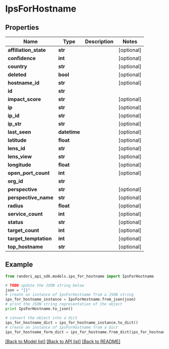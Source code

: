 # IpsForHostname


## Properties

Name | Type | Description | Notes
------------ | ------------- | ------------- | -------------
**affiliation_state** | **str** |  | [optional] 
**confidence** | **int** |  | [optional] 
**country** | **str** |  | [optional] 
**deleted** | **bool** |  | [optional] 
**hostname_id** | **str** |  | [optional] 
**id** | **str** |  | 
**impact_score** | **str** |  | [optional] 
**ip** | **str** |  | [optional] 
**ip_id** | **str** |  | [optional] 
**ip_str** | **str** |  | [optional] 
**last_seen** | **datetime** |  | [optional] 
**latitude** | **float** |  | [optional] 
**lens_id** | **str** |  | [optional] 
**lens_view** | **str** |  | [optional] 
**longitude** | **float** |  | [optional] 
**open_port_count** | **int** |  | [optional] 
**org_id** | **str** |  | 
**perspective** | **str** |  | [optional] 
**perspective_name** | **str** |  | [optional] 
**radius** | **float** |  | [optional] 
**service_count** | **int** |  | [optional] 
**status** | **str** |  | [optional] 
**target_count** | **int** |  | [optional] 
**target_temptation** | **int** |  | [optional] 
**top_hostname** | **str** |  | [optional] 

## Example

```python
from randori_api_sdk.models.ips_for_hostname import IpsForHostname

# TODO update the JSON string below
json = "{}"
# create an instance of IpsForHostname from a JSON string
ips_for_hostname_instance = IpsForHostname.from_json(json)
# print the JSON string representation of the object
print IpsForHostname.to_json()

# convert the object into a dict
ips_for_hostname_dict = ips_for_hostname_instance.to_dict()
# create an instance of IpsForHostname from a dict
ips_for_hostname_form_dict = ips_for_hostname.from_dict(ips_for_hostname_dict)
```
[[Back to Model list]](../README.md#documentation-for-models) [[Back to API list]](../README.md#documentation-for-api-endpoints) [[Back to README]](../README.md)


